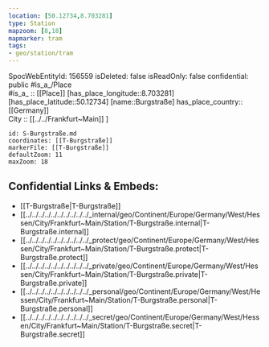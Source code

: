 ```yaml
---
location: [50.12734,8.703281] 
type: Station 
mapzoom: [8,18] 
mapmarker: tram 
tags:
- geo/station/tram
---
```

SpocWebEntityId: 156559
isDeleted: false
isReadOnly: false
confidential: public
#is_a_/Place  
#is_a_ :: [[Place]] 
[has_place_longitude::8.703281] 
[has_place_latitude::50.12734] 
[name::Burgstraße] 
has_place_country:: [[Germany]]  
City :: [[../../Frankfurt~Main]] ] 


```leaflet
id: S-Burgstraße.md
coordinates: [[T-Burgstraße]] 
markerFile: [[T-Burgstraße]] 
defaultZoom: 11 
maxZoom: 18
```


## Confidential Links & Embeds: 
- [[T-Burgstraße|T-Burgstraße]] 
- [[../../../../../../../../../../_internal/geo/Continent/Europe/Germany/West/Hessen/City/Frankfurt~Main/Station/T-Burgstraße.internal|T-Burgstraße.internal]] 
- [[../../../../../../../../../../_protect/geo/Continent/Europe/Germany/West/Hessen/City/Frankfurt~Main/Station/T-Burgstraße.protect|T-Burgstraße.protect]] 
- [[../../../../../../../../../../_private/geo/Continent/Europe/Germany/West/Hessen/City/Frankfurt~Main/Station/T-Burgstraße.private|T-Burgstraße.private]] 
- [[../../../../../../../../../../_personal/geo/Continent/Europe/Germany/West/Hessen/City/Frankfurt~Main/Station/T-Burgstraße.personal|T-Burgstraße.personal]] 
- [[../../../../../../../../../../_secret/geo/Continent/Europe/Germany/West/Hessen/City/Frankfurt~Main/Station/T-Burgstraße.secret|T-Burgstraße.secret]] 
